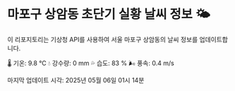 
# 마포구 상암동 초단기 실황 날씨 정보 🌤️

이 리포지토리는 기상청 API를 사용하여 서울 마포구 상암동의 날씨 정보를 업데이트합니다. 

🌡️ 기온: 9.8 ℃
💧 강수량: 0 mm
💦 습도: 83 %
🌬️ 풍속: 0.4 m/s

마지막 업데이트 시각: 2025년 05월 06일 01시 14분    
